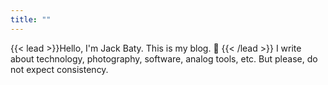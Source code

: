 ```yaml
---
title: ""
---
```


{{< lead >}}Hello, I'm Jack Baty. This is my blog. :tada: {{< /lead >}}
I write about technology, photography, software, analog tools, etc.
But please, do not expect consistency.


